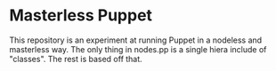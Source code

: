 # Masterless Puppet

This repository is an experiment at running Puppet in a nodeless and masterless way.  The only thing in nodes.pp is a single hiera include of "classes".  The rest is based off that.
